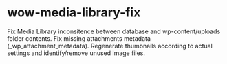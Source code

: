 # wow-media-library-fix
Fix Media Library inconsitence between database and wp-content/uploads folder contents. Fix missing attachments metadata (_wp_attachment_metadata). Regenerate thumbnails according to actual settings and identify/remove unused image files.
